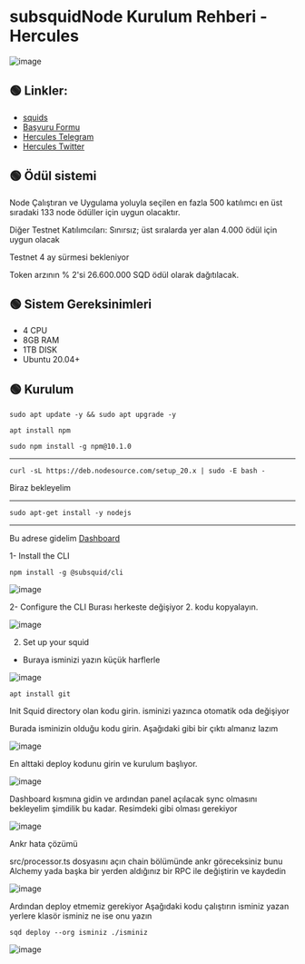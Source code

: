 # subsquidNode Kurulum Rehberi - Hercules
![image](https://github.com/herculessx/subsquidNode/assets/101635385/b0e1aa8a-4e2b-4720-893f-b2786ab4529c)

 ## 🟢 Linkler:

 * [squids](https://app.subsquid.io/squids/)
 * [Başvuru Formu](https://subsquid.deform.cc/testnetnodeapplication/)
 * [Hercules Telegram](https://t.me/HerculesNode)
 * [Hercules Twitter](https://twitter.com/Herculesnode)


 ## 🟢 Ödül sistemi

 Node Çalıştıran ve Uygulama yoluyla seçilen en fazla 500 katılımcı  en üst sıradaki 133 node ödüller için uygun olacaktır.

 Diğer Testnet Katılımcıları: Sınırsız; üst sıralarda yer alan 4.000 ödül için uygun olacak

 Testnet 4 ay sürmesi bekleniyor

 Token arzının % 2'si  26.600.000 SQD ödül olarak dağıtılacak.

## 🟢 Sistem Gereksinimleri

* 4 CPU
* 8GB RAM
* 1TB DISK
* Ubuntu 20.04+


## 🟢 Kurulum



```shell
sudo apt update -y && sudo apt upgrade -y
```

```shell
apt install npm
```

```shell
sudo npm install -g npm@10.1.0
```

<hr>

```shell
curl -sL https://deb.nodesource.com/setup_20.x | sudo -E bash -
```
Biraz bekleyelim 
<br><hr>



```shell
sudo apt-get install -y nodejs
```

<hr>

Bu adrese gidelim [ Dashboard](https://app.subsquid.io/squids/)
  
1- Install the CLI

```shell
npm install -g @subsquid/cli
```
![image](https://github.com/herculessx/subsquidNode/assets/101635385/5f3440d8-53a7-4aba-bcdc-23846e5dcc1a)


2- Configure the CLI  Burası herkeste değişiyor 2. kodu kopyalayın.

![image](https://github.com/herculessx/subsquidNode/assets/101635385/9836e6c9-805e-4740-9f84-2633189ef156)


2. Set up your squid 

* Buraya isminizi yazın küçük harflerle 

![image](https://github.com/herculessx/subsquidNode/assets/101635385/0b16cba4-6793-4ac3-b849-5afa89711a99)


```shell
apt install git
```

Init Squid directory olan kodu girin. isminizi yazınca otomatik oda değişiyor

Burada isminizin olduğu kodu girin. Aşağıdaki gibi bir çıktı almanız lazım

![image](https://github.com/herculessx/subsquidNode/assets/101635385/91d69e8e-c3e6-478e-ae00-506e7912eb09)


En alttaki deploy kodunu girin ve kurulum başlıyor.


![image](https://github.com/herculessx/subsquidNode/assets/101635385/bebf4c73-b9ac-460d-b29f-24e0478efd03)


Dashboard kısmına gidin ve ardından panel açılacak sync olmasını bekleyelim şimdilik bu kadar. Resimdeki gibi olması gerekiyor

![image](https://github.com/herculessx/subsquidNode/assets/101635385/69a9a1a1-00f9-4671-ac49-1ebac38511a9)


Ankr hata çözümü

src/processor.ts  dosyasını açın chain bölümünde ankr göreceksiniz bunu Alchemy yada başka bir yerden aldığınız bir RPC ile değiştirin ve kaydedin

![image](https://github.com/herculessx/subsquidNode/assets/101635385/777ff06c-d610-4ff0-a760-808b852e797b)

Ardından deploy etmemiz gerekiyor  Aşağıdaki kodu çalıştırın isminiz yazan yerlere klasör isminiz ne ise onu yazın 


```shell
sqd deploy --org isminiz ./isminiz
```

![image](https://github.com/herculessx/subsquidNode/assets/101635385/69d5290a-1b48-4a94-b175-25c0b629b089)









